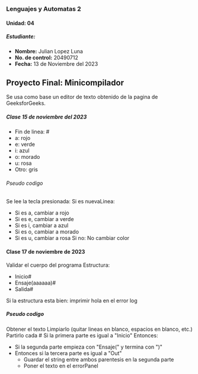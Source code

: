### Lenguajes y Automatas 2
#### Unidad: 04
##### Estudiante: 
 * **Nombre:** Julian Lopez Luna
 * **No. de control:** 20490712
 * **Fecha:** 13 de Noviembre del 2023
## Proyecto Final: Minicompilador
Se usa como base un editor de texto obtenido de la pagina de GeeksforGeeks.

##### Clase 15 de noviembre del 2023
* Fin de linea: #
* a: rojo
* e: verde
* i: azul
* o: morado
* u: rosa
* Otro: gris

###### Pseudo codigo
Se lee la tecla presionada:
    Si es nuevaLinea: 
* Si es a, cambiar a rojo 
* Si es e, cambiar a verde 
* Si es i, cambiar a azul 
* Si es o, cambiar a morado 
* Si es u, cambiar a rosa
Si no:
    No cambiar color
#### Clase 17 de noviembre de 2023
Validar el cuerpo del programa
Estructura:
* Inicio#
* Ensaje(aaaaaa)#
* Salida#

Si la estructura esta bien: imprimir hola en el error log

##### Pseudo codigo
Obtener el texto
Limpiarlo (quitar lineas en blanco, espacios en blanco, etc.)
Partirlo cada #
Si la primera parte es igual a "Inicio"
Entonces:
* Si la segunda parte empieza con "Ensaje(" y termina con ")"
* Entonces si la tercera parte es igual a "Out"
  * Guardar el string entre ambos parentesis en la segunda parte
  * Poner el texto en el errorPanel
